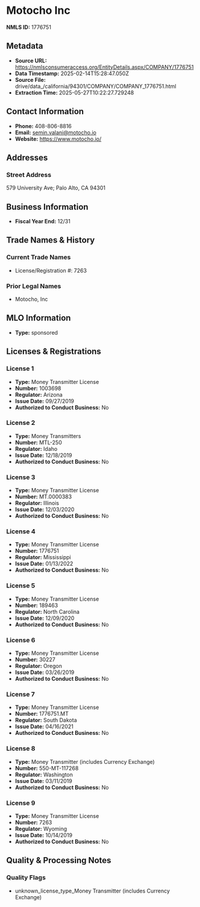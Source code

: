 # Motocho Inc

**NMLS ID:** 1776751

## Metadata
- **Source URL:** https://nmlsconsumeraccess.org/EntityDetails.aspx/COMPANY/1776751
- **Data Timestamp:** 2025-02-14T15:28:47.050Z
- **Source File:** drive/data_/california/94301/COMPANY/COMPANY_1776751.html
- **Extraction Time:** 2025-05-27T10:22:27.729248

## Contact Information
- **Phone:** 408-806-8816
- **Email:** semin.valani@motocho.io
- **Website:** https://www.motocho.io/

## Addresses
### Street Address
579 University Ave; Palo Alto, CA 94301

## Business Information
- **Fiscal Year End:** 12/31

## Trade Names & History
### Current Trade Names
- License/Registration #: 7263

### Prior Legal Names
- Motocho, Inc

## MLO Information
- **Type:** sponsored

## Licenses & Registrations

### License 1
- **Type:** Money Transmitter License
- **Number:** 1003698
- **Regulator:** Arizona
- **Issue Date:** 09/27/2019
- **Authorized to Conduct Business:** No

### License 2
- **Type:** Money Transmitters
- **Number:** MTL-250
- **Regulator:** Idaho
- **Issue Date:** 12/18/2019
- **Authorized to Conduct Business:** No

### License 3
- **Type:** Money Transmitter License
- **Number:** MT.0000383
- **Regulator:** Illinois
- **Issue Date:** 12/03/2020
- **Authorized to Conduct Business:** No

### License 4
- **Type:** Money Transmitter License
- **Number:** 1776751
- **Regulator:** Mississippi
- **Issue Date:** 01/13/2022
- **Authorized to Conduct Business:** No

### License 5
- **Type:** Money Transmitter License
- **Number:** 189463
- **Regulator:** North Carolina
- **Issue Date:** 12/09/2020
- **Authorized to Conduct Business:** No

### License 6
- **Type:** Money Transmitter License
- **Number:** 30227
- **Regulator:** Oregon
- **Issue Date:** 03/26/2019
- **Authorized to Conduct Business:** No

### License 7
- **Type:** Money Transmitter License
- **Number:** 1776751.MT
- **Regulator:** South Dakota
- **Issue Date:** 04/16/2021
- **Authorized to Conduct Business:** No

### License 8
- **Type:** Money Transmitter (includes Currency Exchange)
- **Number:** 550-MT-117268
- **Regulator:** Washington
- **Issue Date:** 03/11/2019
- **Authorized to Conduct Business:** No

### License 9
- **Type:** Money Transmitter License
- **Number:** 7263
- **Regulator:** Wyoming
- **Issue Date:** 10/14/2019
- **Authorized to Conduct Business:** No

## Quality & Processing Notes
### Quality Flags
- unknown_license_type_Money Transmitter (includes Currency Exchange)
